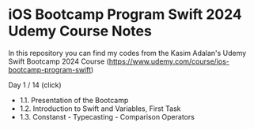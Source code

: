 # iOS Bootcamp Program Swift 2024 Udemy Course Notes

In this repository you can find my codes from the Kasim Adalan's Udemy Swift Bootcamp 2024 Course (https://www.udemy.com/course/ios-bootcamp-program-swift)

Day 1 / 14 (click)
- 1.1. Presentation of the Bootcamp
- 1.2. Introduction to Swift and Variables, First Task
- 1.3. Constanst - Typecasting - Comparison Operators
